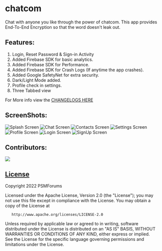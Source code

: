 # chatcom
Chat with anyone you like through the power of chatcom.
This app provides End-To-End Encryption so that the word doesn't leak out.

## Features:
1. Login, Reset Password & Sign-in Activity
2. Added Firebase SDK for basic analytics.
3. Added Firebase SDK for Performance.
4. Added Firebase SDK for Crash Logs (If anytime the app crashes).
5. Added Google SafetyNet for extra security.
6. Dark/Light Mode added.
7. Profile check in settings.
8. Three Tabbed view

For More info view the [CHANGELOGS HERE](https://github.com/psavarmattas/chatcom/blob/main/CHANGELOG.MD)

## ScreenShots:

![Splash Screen](https://github.com/psavarmattas/chatcom/blob/main/screenshots/SplashScreenSS.png "Splash Screen")
![Chat Screen](https://github.com/psavarmattas/chatcom/blob/main/screenshots/ChatScreenSS.png "Chat Screen")
![Contacts Screen](https://github.com/psavarmattas/chatcom/blob/main/screenshots/ContactsScreenSS.png "Contacts Screen")
![Settings Screen](https://github.com/psavarmattas/chatcom/blob/main/screenshots/SettingsScreenSS.png "Settings Screen")
![Profile Screen](https://github.com/psavarmattas/chatcom/blob/main/screenshots/ProfileScreenSS.png "Profile Screen")
![Login Screen](https://github.com/psavarmattas/chatcom/blob/main/screenshots/LoginScreenSS.png "Login Screen")
![SignUp Screen](https://github.com/psavarmattas/chatcom/blob/main/screenshots/ContactsScreenSS.png "SignUp Screen")

## Contributors:

<a href="https://github.com/psavarmattas/chatcom/graphs/contributors">
  <img src="https://contrib.rocks/image?repo=psavarmattas/chatcom" />
</a>

## [License](https://github.com/psavarmattas/chatcom/blob/main/LICENSE.MD)

Copyright 2022 PSMForums

Licensed under the Apache License, Version 2.0 (the "License");
you may not use this file except in compliance with the License.
You may obtain a copy of the License at

       http://www.apache.org/licenses/LICENSE-2.0

Unless required by applicable law or agreed to in writing, software
distributed under the License is distributed on an "AS IS" BASIS,
WITHOUT WARRANTIES OR CONDITIONS OF ANY KIND, either express or implied.
See the License for the specific language governing permissions and
limitations under the License.
